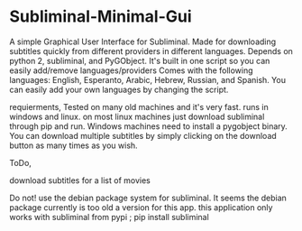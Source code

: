 # Subliminal-Minimal-Gui

A simple Graphical User Interface for Subliminal.
Made for downloading subtitles quickly from different providers in different languages.
Depends on python 2, subliminal, and PyGObject.
It's built in one script so you can easily add/remove languages/providers
Comes with the following languages:
English, Esperanto, Arabic, Hebrew, Russian, and Spanish.
You can easily add your own languages by changing the script.

requierments,
Tested on many old machines and it's very fast.
runs in windows and linux. on most linux machines just download subliminal through pip and run. Windows machines need to install a pygobject binary.
You can download multiple subtitles by simply clicking on the download button as many times as you wish.


ToDo,

download subtitles for a list of movies

Do not! use the debian package system for subliminal. It seems the debian package currently is too old a version for this app. this application only works with subliminal from pypi ; pip install subliminal
